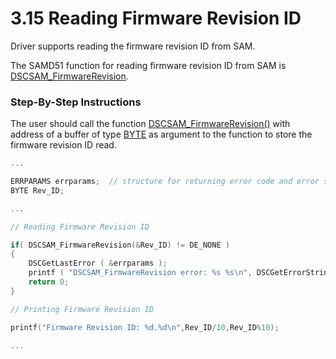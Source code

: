 # 3.15 Reading Firmware Revision ID

Driver supports reading the firmware revision ID from SAM.‌

The SAMD51 function for reading firmware revision ID from SAM is [DSCSAM\_FirmwareRevision](../9.-samd51-apis/dscsam_firmwarerevision.md).‌

### Step-By-Step Instructions <a href="#step-by-step-instructions" id="step-by-step-instructions"></a>

The user should call the function [DSCSAM\_FirmwareRevision()](../9.-samd51-apis/dscsam_firmwarerevision.md) with address of a buffer of type [BYTE](../5.-data-type-reference.md) as argument to the function to store the firmware revision ID read.

```c
...

ERRPARAMS errparams;  // structure for returning error code and error string
BYTE Rev_ID;

...

// Reading Firmware Revision ID

if( DSCSAM_FirmwareRevision(&Rev_ID) != DE_NONE )
{
    DSCGetLastError ( &errparams );
    printf ( "DSCSAM_FirmwareRevision error: %s %s\n", DSCGetErrorString ( errparams.ErrCode ), errparams.errstring );		
    return 0;
}

// Printing Firmware Revision ID

printf("Firmware Revision ID: %d.%d\n",Rev_ID/10,Rev_ID%10);

...
```
